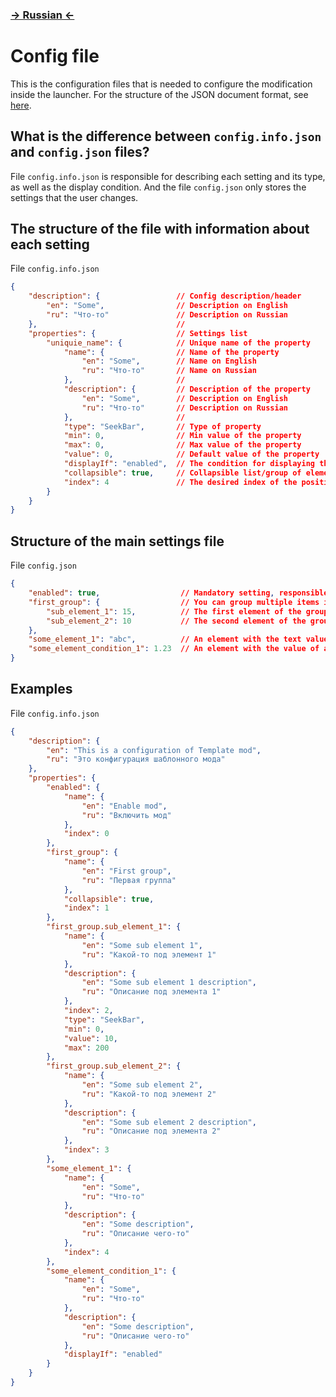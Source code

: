 ### **[ -> Russian <- ](CONFIG.ru.md)**

# Config file 

This is the configuration files that is needed to configure the modification inside the launcher.
For the structure of the JSON document format, see 
[here](https://developer.mozilla.org/ru/docs/Learn/JavaScript/Objects/JSON).

## What is the difference between `config.info.json` and `config.json` files?

File `config.info.json` is responsible for describing each setting and its type, as well as the display condition. 
And the file `config.json` only stores the settings that the user changes.

## The structure of the file with information about each setting

File `config.info.json`

```json
{
	"description": {                 // Config description/header
		"en": "Some",                // Description on English
		"ru": "Что-то"               // Description on Russian
	},                               // 
	"properties": {                  // Settings list
		"uniquie_name": {            // Unique name of the property
			"name": {                // Name of the property
				"en": "Some",        // Name on English
				"ru": "Что-то"       // Name on Russian
			},                       // 
			"description": {         // Description of the property
				"en": "Some",        // Description on English
				"ru": "Что-то"       // Description on Russian
			},                       // 
			"type": "SeekBar",       // Type of property
			"min": 0,                // Min value of the property
			"max": 0,                // Max value of the property
			"value": 0,              // Default value of the property
			"displayIf": "enabled",  // The condition for displaying the setting, takes logical values from the value of any setting "uniquie_name"
			"collapsible": true,     // Collapsible list/group of elements
			"index": 4               // The desired index of the position of the item in the list
		}
	}
}
```

## Structure of the main settings file

File `config.json`

```json
{
	"enabled": true,                  // Mandatory setting, responsible for the state of the mod, enabled/disabled.
	"first_group": {                  // You can group multiple items into one group.
		"sub_element_1": 15,          // The first element of the group.
		"sub_element_2": 10           // The second element of the group.
	},                                   
	"some_element_1": "abc",          // An element with the text value.
	"some_element_condition_1": 1.23  // An element with the value of a fractional number.
}
```

## Examples

File `config.info.json`
```json
{
	"description": {
		"en": "This is a configuration of Template mod",
		"ru": "Это конфигурация шаблонного мода"
	},
	"properties": {
		"enabled": {
			"name": { 
				"en": "Enable mod", 
				"ru": "Включить мод" 
			},
			"index": 0
		},
		"first_group": {
			"name": { 
				"en": "First group", 
				"ru": "Первая группа" 
			},
			"collapsible": true,
			"index": 1
		},
		"first_group.sub_element_1": {
			"name": { 
				"en": "Some sub element 1", 
				"ru": "Какой-то под элемент 1" 
			},
			"description": { 
				"en": "Some sub element 1 description", 
				"ru": "Описание под элемента 1" 
			},
			"index": 2,
			"type": "SeekBar",
			"min": 0,
			"value": 10,
			"max": 200
		},
		"first_group.sub_element_2": {
			"name": { 
				"en": "Some sub element 2", 
				"ru": "Какой-то под элемент 2" 
			},
			"description": { 
				"en": "Some sub element 2 description", 
				"ru": "Описание под элемента 2" 
			},
			"index": 3
		},
		"some_element_1": {
			"name": { 
				"en": "Some", 
				"ru": "Что-то" 
			},
			"description": { 
				"en": "Some description", 
				"ru": "Описание чего-то" 
			},
			"index": 4
		},
		"some_element_condition_1": {
			"name": { 
				"en": "Some", 
				"ru": "Что-то" 
			},
			"description": { 
				"en": "Some description", 
				"ru": "Описание чего-то" 
			},
			"displayIf": "enabled"
		}
	}
}
```